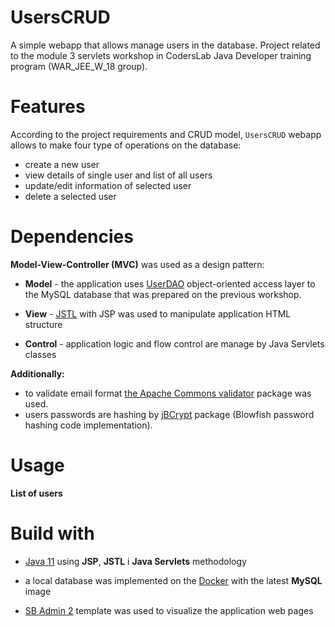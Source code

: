 # UsersCRUD

A simple webapp that allows manage users in the database.
Project related to the module 3 servlets workshop in CodersLab Java Developer training program (WAR\_JEE\_W_18 group).

# Features

According to the project requirements and CRUD model, `UsersCRUD` webapp allows to make four type of operations on the database:

* create a new user
* view details of single user and list of all users 
* update/edit information of selected user
* delete a selected user

# Dependencies



**Model-View-Controller (MVC)** was used as a design pattern:
* **Model** - the application uses [UserDAO](https://github.com/TheDariusz/UserDAO) object-oriented access layer to the MySQL database that was prepared on the previous workshop.

* **View** - [JSTL](https://www.oracle.com/java/technologies/java-server-tag-library.html) with JSP was used to manipulate application HTML structure 

* **Control**  - application logic and flow control are manage by Java Servlets classes

**Additionally:**
* to validate email format [the Apache Commons validator](https://commons.apache.org/proper/commons-validator/) package was used.
* users passwords are hashing by [jBCrypt](https://www.mindrot.org/projects/jBCrypt/) package (Blowfish password hashing code implementation).

# Usage

**List of users**


# Build with

* [Java 11]([https://www.oracle.com/java/technologies/javase-jdk11-downloads.html](https://www.oracle.com/java/technologies/javase-jdk11-downloads.html)) using **JSP**, **JSTL** i **Java Servlets** methodology

* a local database was implemented on the [Docker](https://hub.docker.com/_/mysql) with the latest **MySQL** image
* [SB Admin 2](https://startbootstrap.com/themes/sb-admin-2/) template was used to visualize the application web pages 
